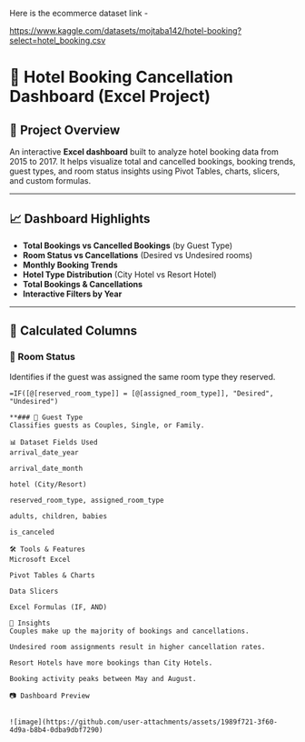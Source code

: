 Here is the ecommerce dataset link -

https://www.kaggle.com/datasets/mojtaba142/hotel-booking?select=hotel_booking.csv

# 🏨 Hotel Booking Cancellation Dashboard (Excel Project)

## 📌 Project Overview

An interactive **Excel dashboard** built to analyze hotel booking data from 2015 to 2017. It helps visualize total and cancelled bookings, booking trends, guest types, and room status insights using Pivot Tables, charts, slicers, and custom formulas.

---

## 📈 Dashboard Highlights

- **Total Bookings vs Cancelled Bookings** (by Guest Type)
- **Room Status vs Cancellations** (Desired vs Undesired rooms)
- **Monthly Booking Trends**
- **Hotel Type Distribution** (City Hotel vs Resort Hotel)
- **Total Bookings & Cancellations**
- **Interactive Filters by Year**

---

## 🧠 Calculated Columns

### 🔹 Room Status

Identifies if the guest was assigned the same room type they reserved.

```excel
=IF([@[reserved_room_type]] = [@[assigned_room_type]], "Desired", "Undesired")

**### 🔹 Guest Type
Classifies guests as Couples, Single, or Family.

📊 Dataset Fields Used
arrival_date_year

arrival_date_month

hotel (City/Resort)

reserved_room_type, assigned_room_type

adults, children, babies

is_canceled

🛠 Tools & Features
Microsoft Excel

Pivot Tables & Charts

Data Slicers

Excel Formulas (IF, AND)

📌 Insights
Couples make up the majority of bookings and cancellations.

Undesired room assignments result in higher cancellation rates.

Resort Hotels have more bookings than City Hotels.

Booking activity peaks between May and August.

📷 Dashboard Preview


![image](https://github.com/user-attachments/assets/1989f721-3f60-4d9a-b8b4-0dba9dbf7290)

